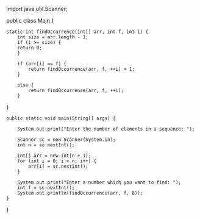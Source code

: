 import java.util.Scanner;

public class Main {
    
    static int findOccurrence(int[] arr, int f, int i) {
        int size = arr.length - 1;
        if (i >= size) {
        return 0;
        }
    
        if (arr[i] == f) {
            return findOccurrence(arr, f, ++i) + 1;
        }
    
        else {
            return findOccurrence(arr, f, ++i);
        }
}
    
    public static void main(String[] args) {
    
        System.out.print("Enter the number of elements in a sequence: ");
    
        Scanner sc = new Scanner(System.in);
        int n = sc.nextInt();
    
        int[] arr = new int[n + 1];
        for (int i = 0; i < n; i++) {
            arr[i] = sc.nextInt();
        }
    
        System.out.print("Enter a number which you want to find: ");
        int f = sc.nextInt();
        System.out.println(findOccurrence(arr, f, 0));
    }
}
